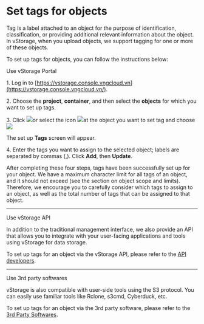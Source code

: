 # Set tags for objects

Tag is a label attached to an object for the purpose of identification, classification, or providing additional relevant information about the object. In vStorage, when you upload objects, we support tagging for one or more of these objects.

To set up tags for objects, you can follow the instructions below:

&#x20;Use vStorage Portal

1\. Log in to [https://vstorage.console.vngcloud.vn](https://vstorage.console.vngcloud.vn/).

2\. Choose the **project**, **container**, and then select the **objects** for which you want to set up tags.

3\. Click ![](https://docs.vngcloud.vn/download/thumbnails/67994245/image2023-3-6\_10-57-38.png?version=1\&modificationDate=1701073082000\&api=v2)or select the icon ![](https://docs.vngcloud.vn/download/thumbnails/67994245/image2023-2-6\_10-20-54.png?version=1\&modificationDate=1701073083000\&api=v2)at the object you want to set tag and choose ![](https://docs.vngcloud.vn/download/attachments/67994245/image2023-3-6\_10-58-34.png?version=1\&modificationDate=1701073083000\&api=v2)

The set up **Tags** screen will appear.

4\. Enter the tags you want to assign to the selected object; labels are separated by commas (,). Click **Add**, then **Update**.

After completing these four steps, tags have been successfully set up for your object. We have a maximum character limit for all tags of an object, and it should not exceed (see the section on object scope and limits). Therefore, we encourage you to carefully consider which tags to assign to an object, as well as the total number of tags that can be assigned to that object.

***

&#x20;Use vStorage API

In addition to the traditional management interface, we also provide an API that allows you to integrate with your user-facing applications and tools using vStorage for data storage.

To set up tags for an object via the vStorage API, please refer to the [API developers](https://docs.vngcloud.vn/display/VSEN/API+developers).

***

&#x20;Use 3rd party softwares

vStorage is also compatible with user-side tools using the S3 protocol. You can easily use familiar tools like Rclone, s3cmd, Cyberduck, etc.

To set up tags for an object via the 3rd party software, please refer to the [3rd Party Softwares](https://docs.vngcloud.vn/display/VSEN/3rd+Party+Softwares).
